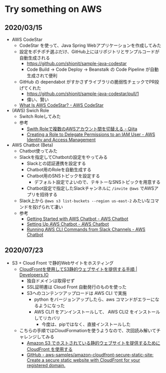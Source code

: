 Try something on AWS
=======

## 2020/03/15

- AWS CodeStar
  - CodeStar を使って、Java Spring Webアプリケーションを作成してみた
  - 設定をポチポチ選ぶだけ、GitHub上にはリポジトリとサンプルコードが自動生成される
    - https://github.com/shionit/sample-java-codestar
    - Code Build -> Code Deploy -> Beanstalk の Code Pipeline が自動生成されて便利
  - GitHub の dependabot がすかさずライブラリの脆弱性チェックでPR投げてくれた
    - https://github.com/shionit/sample-java-codestar/pull/1
    - 偉い、賢い
  - [What Is AWS CodeStar? - AWS CodeStar](https://docs.aws.amazon.com/codestar/latest/userguide/welcome.html)
- (AWS) Swich Role
  - Switch Roleしてみた
  - 参考
    - [Swith Roleで複数のAWSアカウント間を切替える - Qiita](https://qiita.com/yoshidashingo/items/d13a9b17f111d5d91a2e)
    - [Creating a Role to Delegate Permissions to an IAM User - AWS Identity and Access Management](https://docs.aws.amazon.com/IAM/latest/UserGuide/id_roles_create_for-user.html)
- AWS Chatbot (Beta)
  - Chatbot使ってみた
  - Slackを指定してChatbotの設定をやってみる
    - Slackとの認証連携を設定する
    - Chatbot用のRoleを自動生成する
    - Chatbot用のSNSトピックを設定する
      - デフォルト設定でよいので、テキトーなSNSトピックを用意する
    - Chatbot設定で指定したSlackチャンネルに `/invite @aws` でAWSアプリを招待する
  - Slack上から `@aws s3 list-buckets --region us-east-2` みたいなコマンドを投げられて凄い
  - 参考
    - [Getting Started with AWS Chatbot - AWS Chatbot](https://docs.aws.amazon.com/chatbot/latest/adminguide/getting-started.html)
    - [Setting Up AWS Chatbot - AWS Chatbot](https://docs.aws.amazon.com/chatbot/latest/adminguide/setting-up.html)
    - [Running AWS CLI Commands from Slack Channels - AWS Chatbot](https://docs.aws.amazon.com/chatbot/latest/adminguide/chatbot-cli-commands.html)

## 2020/07/23

- S3 + Cloud Front で静的Webサイトをホスティング
  - [CloudFrontを使用してS3静的ウェブサイトを提供する手順 \| Developers\.IO](https://dev.classmethod.jp/articles/cloudfront-s3-web/)
    - 独自ドメインは取得せず
    - SSL証明書は Cloud Front 自動発行のものを使った
    - S3へのコンテンツアップロードは AWS CLI で実施
      - python をバージョンアップしたら、aws コマンドがエラーになるようになった
      - AWS CLI1 をアンインストールして、 AWS CLI2 をインストールしてリカバリ
        - 今度は、pipではなく、直接インストールした
  - こちらの手順ではCloudFormationを使うようなので、次回読み解いてチャレンジしてみる
    - [Amazon S3 でホストされている静的ウェブサイトを提供するために CloudFront を使用する](https://aws.amazon.com/jp/premiumsupport/knowledge-center/cloudfront-serve-static-website/)
    - [GitHub - aws-samples/amazon-cloudfront-secure-static-site: Create a secure static website with CloudFront for your registered domain.](https://github.com/aws-samples/amazon-cloudfront-secure-static-site#user-content-amazon-cloudfront-secure-static-website)

